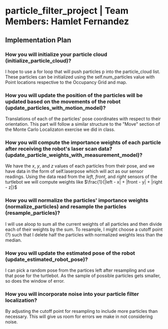 # particle_filter_project | Team Members: Hamlet Fernandez

## Implementation Plan 

### How you will initialize your particle cloud (initialize_particle_cloud)?
I hope to use a for loop that will push particles p into the particle_cloud list. These particles can be initialized using the self.num_particles value with Point locations respective to the Occupancy Grid and map.
### How you will update the position of the particles will be updated based on the movements of the robot (update_particles_with_motion_model)?
Translations of each of the particles' pose coordinates with respect to their orientation. This part will follow a similar structure to the "Move" section of the Monte Carlo Localizaton exercise we did in class. 
### How you will compute the importance weights of each particle after receiving the robot's laser scan data?(update_particle_weights_with_measurement_model)?
We have the *x*, *y*, and *z* values of each particles from their pose, and we have data in the form of self.laserpose which will act as our sensor readings. Using the data read from the *left*, *front*, and *right* sensors of the turtlebot we will compute weights like $\frac{1}{|left - x| + |front - y| + |right - z|}$
### How you will normalize the particles' importance weights (normalize_particles) and resample the particles (resample_particles)?
I will use aloop to sum all the current weights of all particles and then divide each of their weights by the sum. To resample, I might choose a cutoff point (?) such that I delete half the particles with normalized weights less than the median. 
### How you will update the estimated pose of the robot (update_estimated_robot_pose)?
I can pick a random pose from the partices left after resampling and use that pose for the turtlebot. As the sample of possible particles gets smaller, so does the window of error. 
### How you will incorporate noise into your particle filter localization?
By adjusting the cutoff point for resampling to include more particles than necessary. This will give us room for errors we make in not considering noise. 